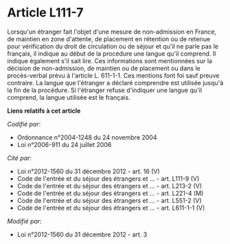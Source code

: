 # Article L111-7

Lorsqu'un étranger fait l'objet d'une mesure de non-admission en France, de maintien en zone d'attente, de placement en
rétention ou de retenue pour vérification du droit de circulation ou de séjour et qu'il ne parle pas le français, il indique
au début de la procédure une langue qu'il comprend. Il indique également s'il sait lire. Ces informations sont mentionnées
sur la décision de non-admission, de maintien ou de placement ou dans le procès-verbal prévu à l'article L. 611-1-1. Ces
mentions font foi sauf preuve contraire. La langue que l'étranger a déclaré comprendre est utilisée jusqu'à la fin de la
procédure. Si l'étranger refuse d'indiquer une langue qu'il comprend, la langue utilisée est le français.

**Liens relatifs à cet article**

_Codifié par_:

  - Ordonnance n°2004-1248 du 24 novembre 2004
  - Loi n°2006-911 du 24 juillet 2006

_Cité par_:

  - Loi n°2012-1560 du 31 décembre 2012 - art. 16 (V)
  - Code de l'entrée et du séjour des étrangers et ... - art. L111-9 (V)
  - Code de l'entrée et du séjour des étrangers et ... - art. L213-2 (V)
  - Code de l'entrée et du séjour des étrangers et ... - art. L221-4 (M)
  - Code de l'entrée et du séjour des étrangers et ... - art. L551-2 (V)
  - Code de l'entrée et du séjour des étrangers et ... - art. L611-1-1 (V)

_Modifié par_:

  - Loi n°2012-1560 du 31 décembre 2012 - art. 3
